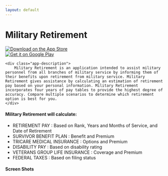 ```yaml
---
layout: default
---
```


<div class="app-header">
    <h1 class="app-name">Military Retirement</h1>
    <div class="download-links">
        <div class="link apple-link">
            <a href="https://apps.apple.com/us/app/military-retirement/id563082328?itsct=apps_box_badge&amp;itscg=30200">
                <img src="https://tools.applemediaservices.com/api/badges/download-on-the-app-store/black/en-us?size=250x83&amp;releaseDate=1348617600&h=097d4c06207b7c833c551c7582859ef3" alt="Download on the App Store" draggable="false">
            </a>
        </div>
        <div class="link android-link">
            <a href="https://play.google.com/store/apps/details?id=com.LynnfieldLLC.MilitaryRetire">
                <img alt="Get it on Google Play" src="https://play.google.com/intl/en_us/badges/images/generic/en_badge_web_generic.png" draggable="false" />
            </a>
        </div>
    </div>
</div>
<div class="app-hero">
    <div class="app-icon app-icon-military-retire"></div>

    <div class="app-description">
        Military Retirement is an application intended to assist military personnel from all branches of military service by informing them of their benefits upon retirement from military service. Military Retirement gives assistance by calculating an estimation of retirement pay based on your personal information. Military Retirement incorporates four years of pay tables to provide the highest degree of accuracy. Compare multiple scenarios to determine which retirement option is best for you.
    </div>
</div>
<div class="app-features">
    <h4>Military Retirement will calculate:</h4>
    <ul>
    <li>
        RETIREMENT PAY : Based on Rank, Years and Months of Service, and Date of Retirement
    </li>
    <li>
        SURVIVOR BENEFIT PLAN : Benefit and Premium
    </li>
    <li>
        TRICARE MEDICAL INSURANCE : Options and Premium
    </li>
    <li>
        DISABILITY PAY : Based on disability rating
    </li>
    <li>
        VETERANS GROUP LIFE INSURANCE : Coverage and Premium
    </li>
    <li>
        FEDERAL TAXES : Based on filing status
    </li>
    </ul>
</div>

<div class="screen-shot-container">
    <h4>Screen Shots</h4>
    <div class="screen-shots">
        <div class="screen-shot">
            <a href="/assets/ios_military_retire_main.png" draggable="false">
                <img src="/assets/ios_military_retire_main.png" alt="" draggable="false"/>
            </a>
        </div>
        <div class="screen-shot">
            <a href="/assets/ios_military_retire_ret_pay.png" draggable="false">
                <img src="/assets/ios_military_retire_ret_pay.png" alt="" draggable="false" />
            </a>
        </div>
        <div class="screen-shot">
            <a href="/assets/ios_military_retire_list.png" draggable="false">
                <img src="/assets/ios_military_retire_list.png" alt="" draggable="false" />
            </a>
        </div>
    </div>
    <div class="screen-shots">
        <div class="screen-shot">
            <a href="/assets/android_military_retire_main.png" draggable="false">
                <img src="/assets/android_military_retire_main.png" alt="" draggable="false" />
            </a>
        </div>
        <div class="screen-shot">
            <a href="/assets/android_military_retire_ret_pay.png" draggable="false">
                <img src="/assets/android_military_retire_ret_pay.png" alt="" draggable="false" />
            </a>
        </div>
        <div class="screen-shot">
            <a href="/assets/android_military_retire_list.png" draggable="false">
                <img src="/assets/android_military_retire_list.png" alt="" draggable="false" />
            </a>
        </div>
    </div>
</div>
